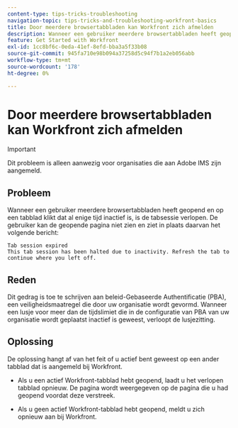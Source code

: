 ```yaml
---
content-type: tips-tricks-troubleshooting
navigation-topic: tips-tricks-and-troubleshooting-workfront-basics
title: Door meerdere browsertabbladen kan Workfront zich afmelden
description: Wanneer een gebruiker meerdere browsertabbladen heeft geopend, kan Workfront zich automatisch afmelden.
feature: Get Started with Workfront
exl-id: 1cc8bf6c-0eda-41ef-8efd-bba3a5f33b08
source-git-commit: 945fa710e98b094a37258d5c94f7b1a2eb056abb
workflow-type: tm+mt
source-wordcount: '178'
ht-degree: 0%

---
```


# Door meerdere browsertabbladen kan Workfront zich afmelden

>[!IMPORTANT]
>
>Dit probleem is alleen aanwezig voor organisaties die aan Adobe IMS zijn aangemeld.

## Probleem

Wanneer een gebruiker meerdere browsertabbladen heeft geopend en op een tabblad klikt dat al enige tijd inactief is, is de tabsessie verlopen. De gebruiker kan de geopende pagina niet zien en ziet in plaats daarvan het volgende bericht:

```
Tab session expired
This tab session has been halted due to inactivity. Refresh the tab to continue where you left off.
```

## Reden

Dit gedrag is toe te schrijven aan beleid-Gebaseerde Authentificatie (PBA), een veiligheidsmaatregel die door uw organisatie wordt gevormd. Wanneer een lusje voor meer dan de tijdslimiet die in de configuratie van PBA van uw organisatie wordt geplaatst inactief is geweest, verloopt de lusjezitting.

## Oplossing

De oplossing hangt af van het feit of u actief bent geweest op een ander tabblad dat is aangemeld bij Workfront.

* Als u een actief Workfront-tabblad hebt geopend, laadt u het verlopen tabblad opnieuw. De pagina wordt weergegeven op de pagina die u had geopend voordat deze verstreek.

* Als u geen actief Workfront-tabblad hebt geopend, meldt u zich opnieuw aan bij Workfront.
